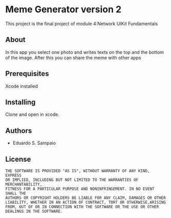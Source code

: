 # Meme Generator version 2

This project is the final project of module 4:Network UIKit Fundamentals

## About

In this app you select one photo and writes texts on the top and the bottom of the image. After this you can share the meme with other apps

## Prerequisites
Xcode installed

## Installing

Clone and open in xcode.

## Authors

- Eduardo S. Sampaio

## License
```
THE SOFTWARE IS PROVIDED "AS IS", WITHOUT WARRANTY OF ANY KIND, EXPRESS
OR IMPLIED, INCLUDING BUT NOT LIMITED TO THE WARRANTIES OF MERCHANTABILITY,
FITNESS FOR A PARTICULAR PURPOSE AND NONINFRINGEMENT. IN NO EVENT SHALL THE
AUTHORS OR COPYRIGHT HOLDERS BE LIABLE FOR ANY CLAIM, DAMAGES OR OTHER 
LIABILITY, WHETHER IN AN ACTION OF CONTRACT, TORT OR OTHERWISE,ARISING
FROM, OUT OF OR IN CONNECTION WITH THE SOFTWARE OR THE USE OR OTHER
DEALINGS IN THE SOFTWARE.
```